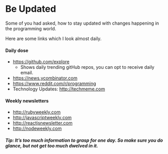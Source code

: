 # Be Updated

Some of you had asked, how to stay updated with changes happening in the programming world.

Here are some links which I look almost daily.

#### Daily dose
* https://github.com/explore 
    - Shows daily trending gitHub repos, you can opt to receive daily email.
* https://news.ycombinator.com
* https://www.reddit.com/r/programming
* Technology Updates: http://techmeme.com 

#### Weekly newsletters
* http://rubyweekly.com
* http://javascriptweekly.com
* http://reactjsnewsletter.com
* http://nodeweekly.com 

##### Tip: It’s too much information to grasp for one day. So make sure you do glance, but not get too much dwelved in it.